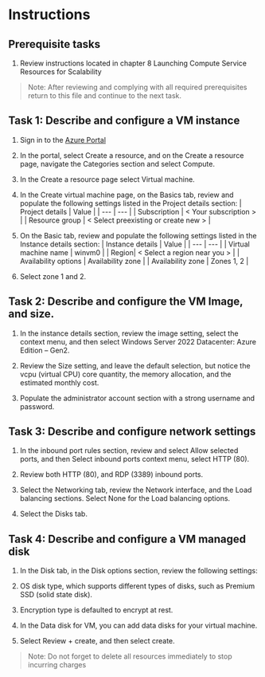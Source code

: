 # Instructions

## Prerequisite tasks

1. Review instructions located in chapter 8 Launching Compute Service Resources for Scalability
> Note: After reviewing and complying with all required prerequisites return to this file and continue to the next task.

## Task 1: Describe and configure a VM instance

1.	Sign in to the [Azure Portal](https://portal.azure.com/)

1.	In the portal, select Create a resource, and on the Create a resource page, navigate the Categories section and select Compute.

1.	In the Create a resource page select Virtual machine.

1.	In the Create virtual machine page, on the Basics tab, review and populate the following settings listed in the Project details section:
    | Project details | Value |
    | --- | --- |
    | Subscription | < Your subscription > |
    | Resource group | < Select preexisting or create new >	|

1.	On the Basic tab, review and populate the following settings listed in the Instance details section:
    | Instance details | Value |
    | --- | --- |
    | Virtual machine name |	winvm0 |
    | Region| < Select a region near you > |
    | Availability options |	Availability zone |
    | Availability zone | Zones 1, 2 |

1. Select zone 1 and 2.

## Task 2: Describe and configure the VM Image, and size.

1.	In the instance details section, review the image setting, select the context menu, and then select Windows Server 2022 Datacenter: Azure Edition – Gen2.

1.	Review the Size setting, and leave the default selection, but notice the vcpu (virtual CPU) core quantity, the memory allocation, and the estimated monthly cost.

1.	Populate the administrator account section with a strong username and password.

## Task 3: Describe and configure network settings

1.	In the inbound port rules section, review and select Allow selected ports, and then Select inbound ports context menu, select HTTP (80).

1.	Review both HTTP (80), and RDP (3389) inbound ports.

1.	Select the Networking tab, review the Network interface, and the Load balancing sections. Select None for the Load balancing options.

1.	Select the Disks tab.

## Task 4: Describe and configure a VM managed disk

1.	In the Disk tab, in the Disk options section, review the following settings:

1.	OS disk type, which supports different types of disks, such as Premium SSD (solid state disk).

1.	Encryption type is defaulted to encrypt at rest.

1.	In the Data disk for VM, you can add data disks for your virtual machine.

1.	Select Review + create, and then select create.
> Note: Do not forget to delete all resources immediately to stop incurring charges
